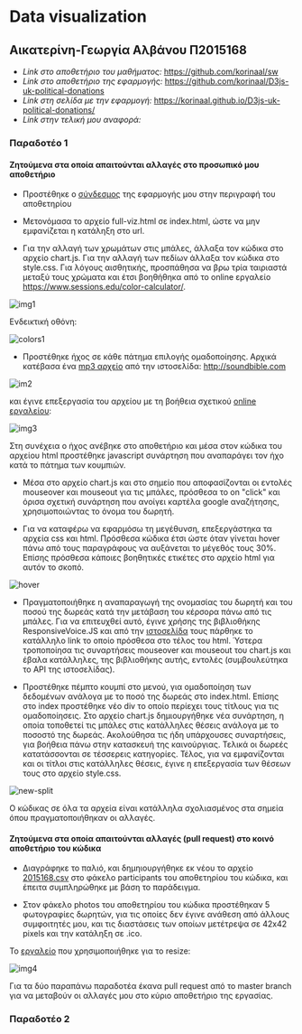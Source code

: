# Data visualization

## Αικατερίνη-Γεωργία Αλβάνου Π2015168

* *Link στο αποθετήριο του μαθήματος:* https://github.com/korinaal/sw
* *Link στο αποθετήριο της εφαρμογής:* https://github.com/korinaal/D3js-uk-political-donations
* *Link στη σελίδα με την εφαρμογή:* https://korinaal.github.io/D3js-uk-political-donations/
* *Link στην τελική μου αναφορά:*

### Παραδοτέο 1 

#### Ζητούμενα στα οποία απαιτούνται αλλαγές στο προσωπικό μου αποθετήριο

* Προστέθηκε ο [σύνδεσμος](https://github.com/korinaal/D3js-uk-political-donations) της εφαρμογής μου στην περιγραφή του αποθετηρίου

* Μετονόμασα το αρχείο full-viz.html σε index.html, ώστε να μην εμφανίζεται η κατάληξη στο url.

* Για την αλλαγή των χρωμάτων στις μπάλες, άλλαξα τον κώδικα στο αρχείο chart.js. Για την αλλαγή των πεδίων άλλαξα τον κώδικα στο style.css. Για λόγους αισθητικής, προσπάθησα να βρω τρία ταιριαστά μεταξύ τους χρώματα και έτσι βοηθήθηκα από το online εργαλείο https://www.sessions.edu/color-calculator/.

![img1](https://user-images.githubusercontent.com/22644422/43684080-26da5cf0-98a2-11e8-8484-5f21830194f6.png)


Ενδεικτική οθόνη:

![colors1](https://user-images.githubusercontent.com/22644422/43974195-7946c3fe-9ce2-11e8-840e-d4a3ed4cbe66.png)

* Προστέθηκε ήχος σε κάθε πάτημα επιλογής ομαδοποίησης. Αρχικά κατέβασα ένα [mp3 αρχείο](https://github.com/korinaal/D3js-uk-political-donations/blob/gh-pages/click.mp3) από την ιστοσελίδα: http://soundbible.com

![im2](https://user-images.githubusercontent.com/22644422/43686172-282df904-98ca-11e8-8c85-be488f7de11d.png)

και έγινε επεξεργασία του αρχείου με τη βοήθεια σχετικού [online εργαλείου](https://audiotrimmer.com/):

![img3](https://user-images.githubusercontent.com/22644422/43686173-2d293cf2-98ca-11e8-9306-55c73f294f60.png)

Στη συνέχεια ο ήχος ανέβηκε στο αποθετήριο και μέσα στον κώδικα του αρχείου html προστέθηκε javascript συνάρτηση που αναπαράγει τον ήχο κατά το πάτημα των κουμπιών.

* Mέσα στο αρχείο chart.js και στο σημείο που αποφασίζονται οι εντολές mouseover και mouseout για τις μπάλες, πρόσθεσα το on "click" και όρισα σχετική συνάρτηση που ανοίγει καρτέλα google αναζήτησης, χρησιμοποιώντας το όνομα του δωρητή. 

* Για να καταφέρω να εφαρμόσω τη μεγέθυνση, επεξεργάστηκα τα αρχεία css και html. Πρόσθεσα κώδικα έτσι ώστε όταν γίνεται hover πάνω από τους παραγράφους να αυξάνεται το μέγεθός τους 30%. Επίσης πρόσθεσα κάποιες βοηθητικές ετικέτες στο αρχείο html για αυτόν το σκοπό. 

![hover](https://user-images.githubusercontent.com/22644422/43972846-6e6fb368-9cde-11e8-8825-cfce08d5af53.png)


* Πραγματοποιήθηκε η αναπαραγωγή της ονομασίας του δωρητή και του ποσού της δωρεάς κατά την μετάβαση του κέρσορα πάνω από τις μπάλες.
Για να επιτευχθεί αυτό, έγινε χρήσης της βιβλιοθήκης ResponsiveVoice.JS και από την [ιστοσελίδα](https://responsivevoice.org/) τους πάρθηκε το κατάλληλο link το οποίο πρόσθεσα στο τέλος του html. Ύστερα τροποποίησα τις συναρτήσεις mouseover και mouseout του chart.js και έβαλα κατάλληλες, της βιβλιοθήκης αυτής, εντολές (συμβουλεύτηκα το API της ιστοσελίδας).

* Προστέθηκε πέμπτο κουμπί στο μενού, για ομαδοποίηση των δεδομένων ανάλογα με το ποσό της δωρεάς στο index.html. Επίσης στο index προστέθηκε νέο div το οποίο περίεχει τους τίτλους για τις ομαδοποίησεις. 
Στο αρχείο chart.js δημιουργήθηκε νέα συνάρτηση, η οποία τοποθετεί τις μπάλες στις κατάλληλες θέσεις ανάλογα με το ποσοστό της δωρεάς. Ακολούθησα τις ήδη υπάρχουσες συναρτήσεις, για βοήθεια πάνω στην κατασκευή της καινούργιας. Τελικά οι δωρεές κατατάσσονται σε τέσσερεις κατηγορίες.
Τέλος, για να εμφανίζονται και οι τίτλοι στις κατάλληλες θέσεις, έγινε η επεξεργασία των θέσεων τους στο αρχείο style.css.

![new-split](https://user-images.githubusercontent.com/22644422/43973583-a5197b7c-9ce0-11e8-84af-5b6b932f01dc.png)



 Ο κώδικας σε όλα τα αρχεία είναι κατάλληλα σχολιασμένος στα σημεία όπου πραγματοποιήθηκαν οι αλλαγές.

#### Ζητούμενα στα οποία απαιτούνται αλλαγές (pull request) στο κοινό αποθετήριο του κώδικα

* Διαγράφηκε το παλιό, και δημηιουργήθηκε εκ νέου το αρχείο [2015168.csv](https://github.com/korinaal/D3js-uk-political-donations/blob/master/participants/2015168.csv) στο φάκελο participants του αποθετηρίου του κώδικα, και έπειτα συμπληρώθηκε με βάση το παράδειγμα.

* Στον φάκελο photos του αποθετηρίου του κώδικα προστέθηκαν 5 φωτογραφίες δωρητών, για τις οποίες δεν έγινε ανάθεση από άλλους συμφοιτητές μου, και τις διαστάσεις των οποίων μετέτρεψα σε 42x42 pixels και την κατάληξη σε .ico.

To [εργαλείο](http://resizeimage.net/) που χρησιμοποιήθηκε για το resize: 

![img4](https://user-images.githubusercontent.com/22644422/43687388-f86358a0-98dc-11e8-979b-b9836b7963c1.png)


Για τα δύο παραπάνω παραδοτέα έκανα pull request από το master branch για να μεταβούν οι αλλαγές μου στο κύριο αποθετήριο της εργασίας.



### Παραδοτέο 2
